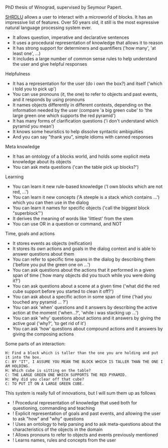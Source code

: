 PhD thesis of Winograd, supervised by Seymour Papert.

[SHRDLU](https://en.wikipedia.org/wiki/SHRDLU) allows a user to interact with a microworld of blocks. It has an impressive list of features. Over 50 years old, it still is the most expressive natural language processing system ever.

 - It allows question, imperative and declarative sentences
 - It uses a procedural representation of knowledge that allows it to reason
 - It has strong support for determiners and quantifiers ('how many', 'at least one', ...)
 - It includes a large number of common sense rules to help understand the user and give helpful responses

Helpfulness
 - It has a representation for the user (do i own the box?) and itself ('which i told you to pick up')
 - You can use pronouns (it, the one) to refer to objects and past events, and it responds by using pronouns
 - It names objects differently in different contexts, depending on the information needed by the user (compare 'a big green cube' to 'the large green one which supports the red pyramid')
 - It has many forms of clarification questions ('i don't understand which pyramid you mean')
 - It knows some heuristics to help dissolve syntactic ambiguities
 - And you can say "thank you", simple idioms with canned responses

Meta knowledge
 - It has an ontology of a blocks world, and holds some explicit meta knowledge about its objects
 - You can ask meta questions ('can the table pick up blocks?')

Learning
 - You can learn it new rule-based knowledge ('I own blocks which are not red, ...')
 - You can learn it new concepts ('A steeple is a stack which contains ...') which you can then use in the dialog
 - You can learn it names for specific objects ('call the biggest block "superblock"')
 - It derives the meaning of words like 'littlest' from the stem
 - You can use OR in a question or command, and NOT

Time, goals and actions
 - It stores events as objects (reification)
 - It stores its own actions and goals in the dialog context and is able to answer questions about them
 - You can refer to specific time spans in the dialog by describing them ('before you put the green one on ...')
 - You can ask questions about the actions that it performed in a given span of time ('how many objects did you touch while you were doing it?')
 - You can ask questions about a scene at a given time ('what did the red cube support before you started to clean it off?')
 - You can ask about a specific action in some span of time ('had you touched any pyramid ... ?')
 - You can ask 'when' questions and it answers by describing the active action at the moment ('when...?', 'while i was stacking up ...')
 - You can ask 'why' questions about actions and it answers by giving the active goal ('why?', 'to get rid of it')
 - You can ask 'how' questions about compound actions and it answers by giving the composing actions


Some parts of an interaction:

~~~
H: Find a block which is taller than the one you are holding and put it into the box.
C: BY "IT", I ASSUME YOU MEAN THE BLOCK WHICH IS TALLER THAN THE ONE I AM HOLDING.
H: Which cube is sitting on the table?
C: THE LARGE GREEN ONE WHICH SUPPORTS THE RED PYRAMID.
H: Why did you clear off that cube?
C: TO PUT IT ON A LARGE GREEN CUBE.
~~~

This system is really full of innovations, but I will sum them up as follows

+ ! Procedural representation of knowledge that used both for questioning, commanding and teaching
+ ! Explicit representation of goals and past events, and allowing the user to ask "how" and "why" questions
+ ! Uses an ontology to help parsing and to ask meta-questions about the characteristics of the objects in the domain
+ ! Allows pronouns to refer to objects and events previously mentioned
+ ! Learns names, rules and concepts from the user